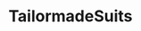 ---
address: Velperbinnensingel 9
title: TailormadeSuits
city: Arnhem
zip: '6821'
country: Netherlands
lat: 51.981355
lng: 5.91334
phone: 06 42896986
email: bart@tailormadesuits.nl
url: 
---